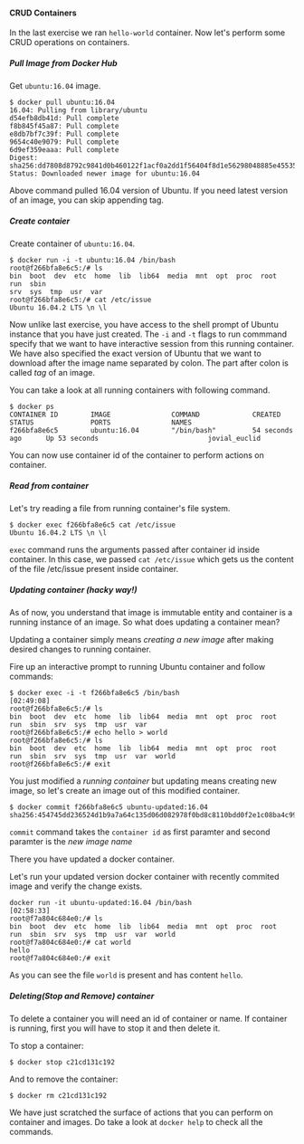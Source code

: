 #### CRUD Containers

In the last exercise we ran `hello-world` container. Now let's perform some CRUD
operations on containers. 

##### Pull Image from Docker Hub

Get `ubuntu:16.04` image. 

```
$ docker pull ubuntu:16.04
16.04: Pulling from library/ubuntu
d54efb8db41d: Pull complete
f8b845f45a87: Pull complete
e8db7bf7c39f: Pull complete
9654c40e9079: Pull complete
6d9ef359eaaa: Pull complete
Digest: sha256:dd7808d8792c9841d0b460122f1acf0a2dd1f56404f8d1e56298048885e45535
Status: Downloaded newer image for ubuntu:16.04
```

Above command pulled 16.04 version of Ubuntu. If you need latest version of an
image, you can skip appending tag. 

##### Create contaier
Create container of `ubuntu:16.04`.

```
$ docker run -i -t ubuntu:16.04 /bin/bash
root@f266bfa8e6c5:/# ls
bin  boot  dev  etc  home  lib  lib64  media  mnt  opt  proc  root  run  sbin
srv  sys  tmp  usr  var
root@f266bfa8e6c5:/# cat /etc/issue
Ubuntu 16.04.2 LTS \n \l
```

Now unlike last exercise, you have access to the shell prompt of Ubuntu instance
that you have just created. The `-i` and `-t` flags to run commmand specify that
we want to have interactive session from this running container. We have also
specified the exact version of Ubuntu that we want to download after the image
name separated by colon. The part after colon is called _tag_ of an image. 

You can take a look at all running containers with following command.

```
$ docker ps
CONTAINER ID        IMAGE               COMMAND             CREATED             STATUS              PORTS               NAMES
f266bfa8e6c5        ubuntu:16.04        "/bin/bash"         54 seconds ago      Up 53 seconds                           jovial_euclid
```

You can now use container id of the container to perform actions on container.

##### Read from container

Let's try reading a file from running container's file system.

```
$ docker exec f266bfa8e6c5 cat /etc/issue
Ubuntu 16.04.2 LTS \n \l
```

`exec` command runs the arguments passed after container id inside container. In
this case, we passed `cat /etc/issue` which gets us the content of the file
/etc/issue present inside container. 


##### Updating container (hacky way!)

As of now, you understand that image is immutable entity and container is a
running instance of an image. So what does updating a container mean? 

Updating a container simply means _creating a new image_ after making desired
changes to running container. 

Fire up an interactive prompt to running Ubuntu container and follow commands: 
```
$ docker exec -i -t f266bfa8e6c5 /bin/bash                                                                                                        [02:49:08]
root@f266bfa8e6c5:/# ls
bin  boot  dev  etc  home  lib  lib64  media  mnt  opt  proc  root  run  sbin  srv  sys  tmp  usr  var
root@f266bfa8e6c5:/# echo hello > world
root@f266bfa8e6c5:/# ls
bin  boot  dev  etc  home  lib  lib64  media  mnt  opt  proc  root  run  sbin  srv  sys  tmp  usr  var  world
root@f266bfa8e6c5:/# exit
```

You just modified a _running container_ but updating means creating new image,
so let's create an image out of this modified container. 

```
$ docker commit f266bfa8e6c5 ubuntu-updated:16.04
sha256:454745dd236524d1b9a7a64c135d06d082978f0bd8c8110bdd0f2e1c08ba4c99
```

`commit` command takes the `container id` as first paramter and second paramter
is the _new image name_

There you have updated a docker container. 

Let's run your updated version docker container with recently commited image and
verify the change exists.

```
docker run -it ubuntu-updated:16.04 /bin/bash                                                                                                   [02:58:33]
root@f7a804c684e0:/# ls
bin  boot  dev  etc  home  lib  lib64  media  mnt  opt  proc  root  run  sbin  srv  sys  tmp  usr  var  world
root@f7a804c684e0:/# cat world
hello
root@f7a804c684e0:/# exit
```

As you can see the file `world` is present and has content `hello`.

##### Deleting(Stop and Remove) container 

To delete a container you will need an id of container or name. If container is
running, first you will have to stop it and then delete it. 

To stop a container: 
```
$ docker stop c21cd131c192
```

And to remove the container: 

```
$ docker rm c21cd131c192
```

We have just scratched the surface of actions that you can perform on container
and images. Do take a look at `docker help` to check all the commands. 
